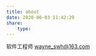 ```yaml
---
title: about
date: 2020-06-03 11:42:29
share: 
    type: 
---
```


软件工程师
wayne_swh@163.com
